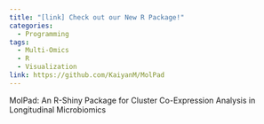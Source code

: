 ```yaml
---
title: "[link] Check out our New R Package!"
categories:
  - Programming
tags:
  - Multi-Omics
  - R
  - Visualization
link: https://github.com/KaiyanM/MolPad
---
```


MolPad: An R-Shiny Package for Cluster Co-Expression Analysis in Longitudinal Microbiomics